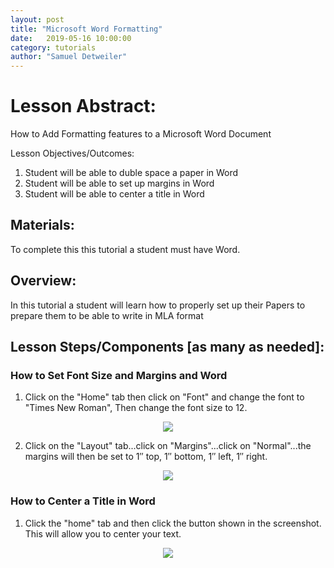 ```yaml
---
layout: post
title: "Microsoft Word Formatting" 
date:   2019-05-16 10:00:00
category: tutorials
author: "Samuel Detweiler" 
---
```


# Lesson Abstract: 

How to Add Formatting features to a Microsoft Word Document


Lesson Objectives/Outcomes: 

1. Student will be able to duble space a paper in Word
2. Student will be able to set up margins in Word
3. Student will be able to center a title in Word 

## Materials:
To complete this this tutorial a student must have Word.

## Overview:
In this tutorial a student will learn how to properly set up their Papers to prepare them to be able to write in MLA format

## Lesson Steps/Components [as many as needed]:

### How to Set Font Size and Margins and Word

1. Click on the "Home" tab then click on "Font" and change the font to "Times New Roman", Then change the font size to 12.
<p align="center">
  <img src="{{ site.baseurl }}/assets/images/MSWord-Formatting/59213260-4f504b80-8b69-11e9-954e-57fa6a88c354.png" >
</p>

2. Click on the "Layout" tab...click on "Margins"...click on "Normal"...the margins will then be set to 1″ top, 1″ bottom,
    1″ left, 1″ right.
<p align="center">
  <img src="{{ site.baseurl }}/assets/images/AutoSum/assets/images/MSWord-Formatting/59212784-254a5980-8b68-11e9-9dc1-7d131020be85.png" >
</p>

### How to Center a Title in Word

1. Click the "home" tab and then click the button shown in the screenshot. 
    This will allow you to center your text.
<p align="center">
  <img src="{{ site.baseurl }}/assets/images/AutoSum/assets/images/MSWord-Formatting/59214136-4f514b00-8b6b-11e9-86ce-aafac447654f.png" >
</p>
